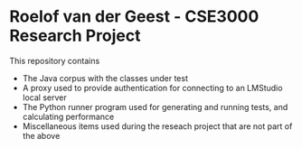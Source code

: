 # Roelof van der Geest - CSE3000 Research Project

This repository contains

- The Java corpus with the classes under test
- A proxy used to provide authentication for connecting to an LMStudio local server
- The Python runner program used for generating and running tests, and calculating performance
- Miscellaneous items used during the reseach project that are not part of the above
